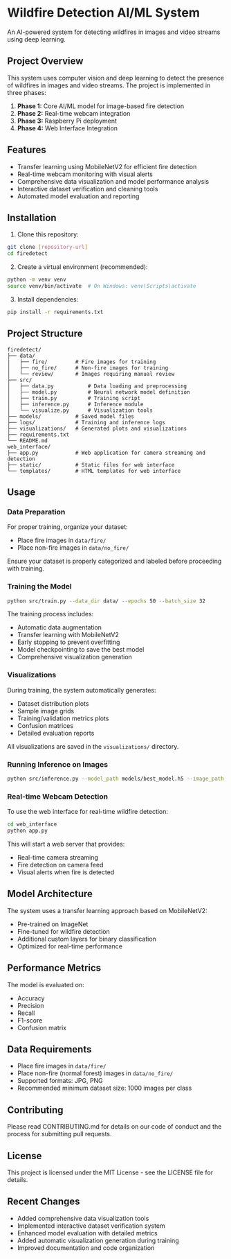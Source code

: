 # Wildfire Detection AI/ML System

An AI-powered system for detecting wildfires in images and video streams using deep learning.

## Project Overview

This system uses computer vision and deep learning to detect the presence of wildfires in images and video streams. The project is implemented in three phases:

1. **Phase 1:** Core AI/ML model for image-based fire detection
2. **Phase 2:** Real-time webcam integration
3. **Phase 3:** Raspberry Pi deployment
4. **Phase 4:** Web Interface Integration

## Features

- Transfer learning using MobileNetV2 for efficient fire detection
- Real-time webcam monitoring with visual alerts
- Comprehensive data visualization and model performance analysis
- Interactive dataset verification and cleaning tools
- Automated model evaluation and reporting

## Installation

1. Clone this repository:
```bash
git clone [repository-url]
cd firedetect
```

2. Create a virtual environment (recommended):
```bash
python -m venv venv
source venv/bin/activate  # On Windows: venv\Scripts\activate
```

3. Install dependencies:
```bash
pip install -r requirements.txt
```

## Project Structure

```
firedetect/
├── data/
│   ├── fire/         # Fire images for training
│   ├── no_fire/      # Non-fire images for training
│   └── review/       # Images requiring manual review
├── src/
│   ├── data.py           # Data loading and preprocessing
│   ├── model.py          # Neural network model definition
│   ├── train.py          # Training script
│   ├── inference.py      # Inference module
│   └── visualize.py      # Visualization tools
├── models/           # Saved model files
├── logs/             # Training and inference logs
├── visualizations/   # Generated plots and visualizations
├── requirements.txt
└── README.md
web_interface/
├── app.py            # Web application for camera streaming and detection
├── static/           # Static files for web interface
└── templates/        # HTML templates for web interface
```

## Usage

### Data Preparation

For proper training, organize your dataset:
- Place fire images in `data/fire/`
- Place non-fire images in `data/no_fire/`

Ensure your dataset is properly categorized and labeled before proceeding with training.

### Training the Model

```bash
python src/train.py --data_dir data/ --epochs 50 --batch_size 32
```

The training process includes:
- Automatic data augmentation
- Transfer learning with MobileNetV2
- Early stopping to prevent overfitting
- Model checkpointing to save the best model
- Comprehensive visualization generation

### Visualizations

During training, the system automatically generates:
- Dataset distribution plots
- Sample image grids
- Training/validation metrics plots
- Confusion matrices
- Detailed evaluation reports

All visualizations are saved in the `visualizations/` directory.

### Running Inference on Images

```bash
python src/inference.py --model_path models/best_model.h5 --image_path path/to/image.jpg
```

### Real-time Webcam Detection

To use the web interface for real-time wildfire detection:

```bash
cd web_interface
python app.py
```

This will start a web server that provides:
- Real-time camera streaming
- Fire detection on camera feed
- Visual alerts when fire is detected

## Model Architecture

The system uses a transfer learning approach based on MobileNetV2:
- Pre-trained on ImageNet
- Fine-tuned for wildfire detection
- Additional custom layers for binary classification
- Optimized for real-time performance

## Performance Metrics

The model is evaluated on:
- Accuracy
- Precision
- Recall
- F1-score
- Confusion matrix

## Data Requirements

- Place fire images in `data/fire/`
- Place non-fire (normal forest) images in `data/no_fire/`
- Supported formats: JPG, PNG
- Recommended minimum dataset size: 1000 images per class

## Contributing

Please read CONTRIBUTING.md for details on our code of conduct and the process for submitting pull requests.

## License

This project is licensed under the MIT License - see the LICENSE file for details.

## Recent Changes

- Added comprehensive data visualization tools
- Implemented interactive dataset verification system
- Enhanced model evaluation with detailed metrics
- Added automatic visualization generation during training
- Improved documentation and code organization